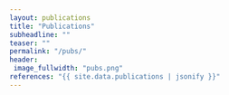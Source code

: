 ```yaml
---
layout: publications
title: "Publications"
subheadline: ""
teaser: ""
permalink: "/pubs/"
header:
 image_fullwidth: "pubs.png"
references: "{{ site.data.publications | jsonify }}"
---
```



